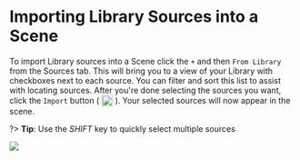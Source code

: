 # Importing Library Sources into a Scene
To import Library sources into a Scene click the `+` and then `From Library` from the Sources tab. This will 
bring you to a view of your Library with checkboxes next to each source. You can filter and sort this list to assist 
with locating sources. After you're done selecting the sources you want, click the `Import` button ( 
<img style="vertical-align: -5px" src="doc_icons/import.svg" alt="Import" width="20" height="20"> ). 
Your selected sources will now appear in the scene.

?> **Tip**: Use the _SHIFT_ key to quickly select multiple sources

![](doc_images/library_import.png)